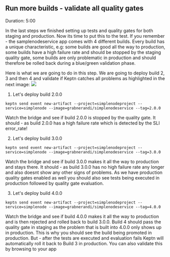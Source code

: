 ## Run more builds - validate all quality gates 
Duration: 5:00

In the last steps we finished setting up tests and quality gates for both staging and production.
Now its time to put this to the test. If you remember - the samplenodeservice app comes with 4 different builds. Every build has a unique characteristic, e.g: some builds are good all the way to production, some builds have a high failure rate and should be stopped by the staging quality gate, some builds are only problematic in production and should therefore be rolled back during a blue/green validation phase.

Here is what we are going to do in this step. We are going to deploy build 2, 3 and then 4 and validate if Keptn catches all problems as highlighted in the next image:
![](./assets/simplenode/simplenodeappoverview.png)

1. Let's deploy build 2.0.0

```
keptn send event new-artifact --project=simplenodeproject --service=simplenode --image=grabnerandi/simplenodeservice --tag=2.0.0
```

Watch the bridge and see if build 2.0.0 is stopped by the quality gate. It should - as build 2.0.0 has a high failure rate which is detected by the SLI error_rate!

2. Let's deploy build 3.0.0

```
keptn send event new-artifact --project=simplenodeproject --service=simplenode --image=grabnerandi/simplenodeservice --tag=3.0.0
```

Watch the bridge and see if build 3.0.0 makes it all the way to production and stays there. It should - as build 3.0.0 has no high failure rate any longer and also doesnt show any other signs of problems. As we have production quality gates enabled as well you should also see tests being executed in production followed by quality gate evaluation.

3. Let's deploy build 4.0.0

```
keptn send event new-artifact --project=simplenodeproject --service=simplenode --image=grabnerandi/simplenodeservice --tag=4.0.0
```

Watch the bridge and see if build 4.0.0 makes it all the way to production and is then rejected and rolled back to build 3.0.0. Build 4 should pass the quality gate in staging as the problem that is built into 4.0.0 only shows up in production. This is why you should see the build being promoted in production. But - after the tests are executed and evaluation fails Keptn will automatically roll it back to Build 3 in production. You can also validate this by browsing to your app

